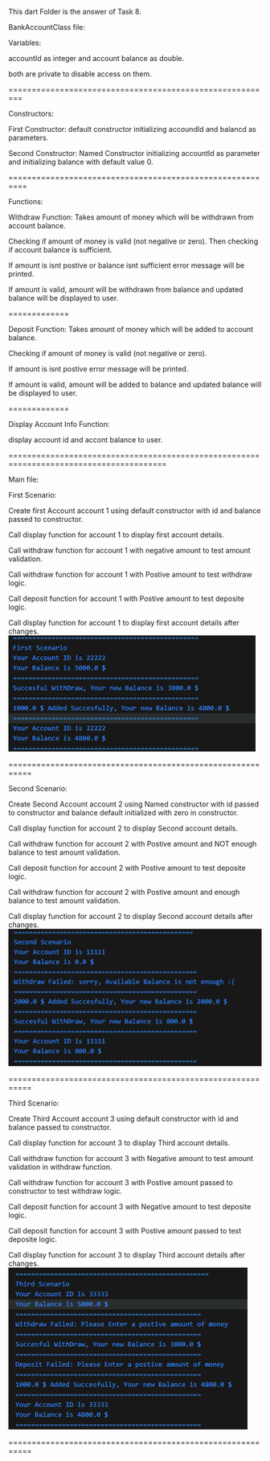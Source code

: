 This dart Folder is the answer of Task 8.

BankAccountClass file:

Variables:

accountId as integer and account balance as double.

both are private to disable access on them.

=========================================================

Constructors:

First Constructor: default constructor initializing accoundId and balancd as parameters.

Second Constructor: Named Constructor initializing accountId as parameter and initializing balance with default value 0.

==========================================================

Functions:

Withdraw Function:
Takes amount of money which will be withdrawn from account balance.

Checking if amount of money is valid (not negative or zero).
Then checking if account balance is sufficient.

If amount is isnt postive or balance isnt sufficient error message will be printed.

If amount is valid, amount will be withdrawn from balance and updated balance will be displayed to user.

=============

Deposit Function:
Takes amount of money which will be added to account balance.

Checking if amount of money is valid (not negative or zero).

If amount is isnt postive error message will be printed.

If amount is valid, amount will be added to balance and updated balance will be displayed to user.

=============

Display Account Info Function:

display account id and accont balance to user.

========================================================================================

Main file:

First Scenario:

Create first Account account 1 using default constructor with id and balance passed to constructor.

Call display function for account 1 to display first  account details.

Call withdraw function for account 1 with negative amount to test amount validation.

Call withdraw function for account 1 with Postive amount to test withdraw logic.

Call deposit function for account 1 with Postive amount to test deposite logic.

Call display function for account 1 to display first account details after changes.
![alt text](FirstSceario_Output.png)

===========================================================

Second Scenario:

Create Second Account account 2 using Named constructor with id passed to constructor and balance default initialized with zero in constructor.

Call display function for account 2 to display Second account details.

Call withdraw function for account 2 with Postive amount and NOT enough balance to test amount validation.

Call deposit function for account 2 with Postive amount to test deposite logic.

Call withdraw function for account 2 with Postive amount and enough balance to test amount validation.


Call display function for account 2 to display Second account details after changes.
![alt text](SecondSceario_Output.png)

===========================================================

Third Scenario:

Create Third Account account 3 using default constructor with id and balance passed to constructor.

Call display function for account 3 to display Third  account details.

Call withdraw function for account 3 with Negative amount to test amount validation in withdraw function.

Call withdraw function for account 3 with Postive amount passed to constructor to test withdraw logic.

Call deposit function for account 3 with Negative amount to test deposite logic.

Call deposit function for account 3 with Postive amount passed to test deposite logic.

Call display function for account 3 to display Third account details after changes.
![alt text](ThirdSceario_Output.png)

===========================================================